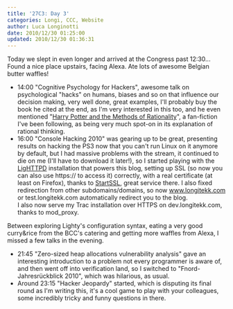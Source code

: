 ```yaml
---
title: '27C3: Day 3'
categories: Longi, CCC, Website
author: Luca Longinotti
date: 2010/12/30 01:25:00
updated: 2010/12/30 01:36:31
---
```

Today we slept in even longer and arrived at the Congress past 12:30...  
Found a nice place upstairs, facing Alexa. Ate lots of awesome Belgian butter waffles!  

* 14:00 "Cognitive Psychology for Hackers", awesome talk on psychological "hacks" on humans, biases and so on
  that influence our decision making, very well done, great examples, I'll probably buy the book he cited at
  the end, as I'm very interested in this too, and he even mentioned "[Harry Potter and the Methods of Rationality][1]",
  a fan-fiction I've been following, as being very much spot-on in its explanation of rational thinking.
* 16:00 "Console Hacking 2010" was gearing up to be great, presenting results on hacking the PS3 now that you
  can't run Linux on it anymore by default, but I had massive problems with the stream, it continued to die
  on me (I'll have to download it later!), so I started playing with the [LigHTTPD][2] installation that powers
  this blog, setting up SSL (so now you can also use https:// to access it) correctly, with a real certificate
  (at least on Firefox), thanks to [StartSSL][3], great service there. I also fixed redirection from other
  subdomains/domains, so now www.longitekk.com or test.longitekk.com automatically redirect you to the blog.  
  I also now serve my Trac installation over HTTPS on dev.longitekk.com, thanks to mod_proxy.

Between exploring Lighty's configuration syntax, eating a very good curry&rice from the BCC's catering and
getting more waffles from Alexa, I missed a few talks in the evening.

* 21:45 "Zero-sized heap allocations vulnerability analysis" gave an interesting introduction to a problem not
  every programmer is aware of, and then went off into verification land, so I switched to "Fnord-Jahresrückblick
  2010", which was hilarious, as usual.
* Around 23:15 "Hacker Jeopardy" started, which is disputing its final round as I'm writing this, it's a cool
  game to play with your colleagues, some incredibly tricky and funny questions in there.

[1]: http://www.fanfiction.net/s/5782108/1/Harry_Potter_and_the_Methods_of_Rationality "Harry Potter and the Methods of Rationality"
[2]: http://www.lighttpd.net/ "LigHTTPD"
[3]: https://www.startssl.com/ "StartSSL"
